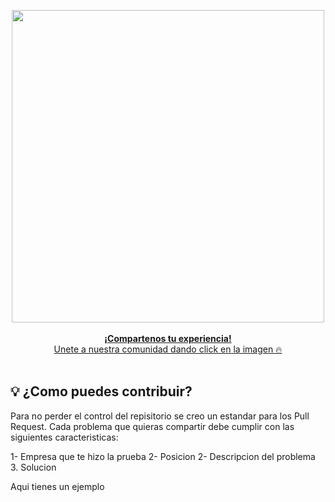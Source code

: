 <div align="center">	
	<p>	
		<a href="https://discord.gg/Kb4HVME4">	
      <div>	
				<img src="https://www.notion.so/image/https%3A%2F%2Fi.pinimg.com%2Foriginals%2Fcd%2F6f%2F24%2Fcd6f240d6467e74b1452991a638adf99.gif?table=block&id=9b740549-b011-4b99-9927-e91790533f8c&spaceId=a9d36594-1665-45ff-932b-4755ba070870&userId=ccab96d6-7baa-427d-8675-40b1b50c8e4b&cache=v2" width="500"  alt="">	
			</div>	
      <br>
			<b>¡Compartenos tu experiencia!</b>	
			<div>Unete a nuestra comunidad dando click en la imagen 🔥 </div>
			</br>
		</a>	
	</p>	
</div>	


## 💡 ¿Como puedes contribuir?

Para no perder el control del repisitorio se creo un estandar para los Pull Request. Cada problema que quieras compartir debe cumplir con las siguientes caracteristicas:

1- Empresa que te hizo la prueba
2- Posicion
2- Descripcion del problema
3. Solucion

Aqui tienes un ejemplo



